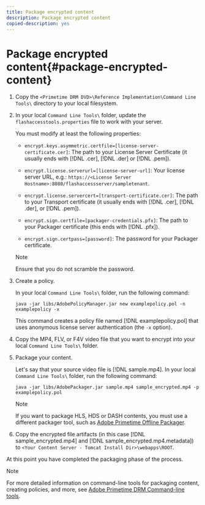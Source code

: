 ```yaml
---
title: Package encrypted content
description: Package encrypted content
copied-description: yes
---
```


# Package encrypted content{#package-encrypted-content}

1. Copy the `<Primetime DRM DVD>\Reference Implementation\Command Line Tools\` directory to your local filesystem.
1. In your local `Command Line Tools\` folder, update the `flashaccesstools.properties` file to work with your server.

   You must modify at least the following properties:

    * `encrypt.keys.asymmetric.certfile=[license-server-certificate.cer]`: The path to your License Server Certificate (it usually ends with [!DNL .cer], [!DNL .der] or [!DNL .pem]). 
    
    * `encrypt.license.serverurl=[license-server-url]`: Your license server URL, e.g.:    `https://<License Server Hostname>:8080/flashaccessserver/sampletenant`. 
    
    * `encrypt.license.servercert=[transport-certificate.cer]`: The path to your Transport certificate (it usually ends with [!DNL .cer], [!DNL .der], or [!DNL .pem]). 
    
    * `encrypt.sign.certfile=[packager-credentials.pfx]`: The path to your Packager certificate (this ends with [!DNL .pfx]). 
    
    * `encrypt.sign.certpass=[password]`: The password for your Packager certificate.     
    
    >[!NOTE]
    >
    >Ensure that you do not scramble the password.

1. Create a policy.

   In your local `Command Line Tools\` folder, run the following command: 

   ```
   java -jar libs/AdobePolicyManager.jar new examplepolicy.pol -n examplepolicy -x
   ```

   This command creates a policy file named [!DNL examplepolicy.pol] that uses anonymous license server authentication (the `-x` option).
1. Copy the MP4, FLV, or F4V video file that you want to encrypt into your local `Command Line Tools\` folder.
1. Package your content.

   Let's say that your source video file is [!DNL sample.mp4]. In your local `Command Line Tools\` folder, run the following command: 

   ```
   java -jar libs/AdobePackager.jar sample.mp4 sample_encrypted.mp4 -p examplepolicy.pol
   ```

   >[!NOTE]
   >
   >If you want to package HLS, HDS or DASH contents, you must use a different packager tool, such as [Adobe Primetime Offline Packager](https://helpx.adobe.com/content/dam/help/en/primetime/guides/offline_packager_getting_started.pdf).

1. Copy the encrypted file artifacts (in this case [!DNL sample_encrypted.mp4] and [!DNL sample_encrypted.mp4.metadata]) to `<Your Content Server - Tomcat Install Dir>\webapps\ROOT`.

At this point you have completed the packaging phase of the process.

>[!NOTE]
>
>For more detailed information on command-line tools for packaging content, creating policies, and more, see [Adobe Primetime DRM Command-line tools](../drm-reference-implementations/command-line-tools/command-line-tools-overview.md).

